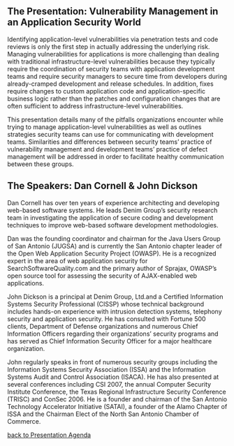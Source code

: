## The Presentation: Vulnerability Management in an Application Security World

Identifying application-level vulnerabilities via penetration tests and
code reviews is only the first step in actually addressing the
underlying risk. Managing vulnerabilities for applications is more
challenging than dealing with traditional infrastructure-level
vulnerabilities because they typically require the coordination of
security teams with application development teams and require security
managers to secure time from developers during already-cramped
development and release schedules. In addition, fixes require changes to
custom application code and application-specific business logic rather
than the patches and configuration changes that are often sufficient to
address infrastructure-level vulnerabilities.

This presentation details many of the pitfalls organizations encounter
while trying to manage application-level vulnerabilities as well as
outlines strategies security teams can use for communicating with
development teams. Similarities and differences between security teams’
practice of vulnerability management and development teams’ practice of
defect management will be addressed in order to facilitate healthy
communication between these groups.

## The Speakers: Dan Cornell & John Dickson

Dan Cornell has over ten years of experience architecting and developing
web-based software systems. He leads Denim Group’s security research
team in investigating the application of secure coding and development
techniques to improve web-based software development methodologies.

Dan was the founding coordinator and chairman for the Java Users Group
of San Antonio (JUGSA) and is currently the San Antonio chapter leader
of the Open Web Application Security Project (OWASP). He is a recognized
expert in the area of web application security for
SearchSoftwareQuality.com and the primary author of Sprajax, OWASP’s
open source tool for assessing the security of AJAX-enabled web
applications.

John Dickson is a principal at Denim Group, Ltd.and a Certified
Information Systems Security Professional (CISSP) whose technical
background includes hands-on experience with intrusion detection
systems, telephony security and application security. He has consulted
with Fortune 500 clients, Department of Defense organizations and
numerous Chief Information Officers regarding their organizations’
security programs and has served as Chief Information Security Officer
for a major healthcare organization.

John regularly speaks in front of numerous security groups including the
Information Systems Security Association (ISSA) and the Information
Systems Audit and Control Association (ISACA). He has also presented at
several conferences including CSI 2007, the annual Computer Security
Institute Conference, the Texas Regional Infrastructure Security
Conference (TRISC) and ConSec 2006. He is a founder and chairman of the
San Antonio Technology Accelerator Initiative (SATAI), a founder of the
Alamo Chapter of ISSA and the Chairman Elect of the North San Antonio
Chamber of Commerce.

[back to Presentation
Agenda](Front_Range_OWASP_Conference_2009#Agenda_and_Presentations:_5_March_2009 "wikilink")